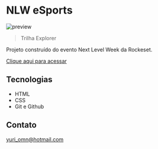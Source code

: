 # NLW eSports 

![preview](https://user-images.githubusercontent.com/104401849/190927610-bd2329ba-aaf7-471f-8e69-0ddb466e5b4c.png)
> Trilha Explorer

Projeto construído do evento Next Level Week da Rockeset.

[Clique aqui para acessar](https://github.com/yuriomn/nlw)

## Tecnologias

- HTML
- CSS
- Git e Github

## Contato

yuri_omn@hotmail.com
